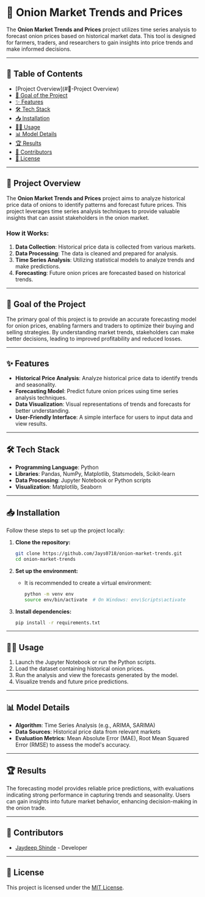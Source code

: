 


# 🧅 Onion Market Trends and Prices

The **Onion Market Trends and Prices** project utilizes time series analysis to forecast onion prices based on historical market data. This tool is designed for farmers, traders, and researchers to gain insights into price trends and make informed decisions.

---

## 🚀 Table of Contents
- [Project Overview](#📖-Project Overview)
- [🎯 Goal of the Project](#goal-of-the-project)
- [✨ Features](#features)
- [🛠️ Tech Stack](#tech-stack)
- [📥 Installation](#installation)
- [👨‍💻 Usage](#usage)
- [📊 Model Details](#model-details)
- [🏆 Results](#results)
- [🤝 Contributors](#contributors)
- [📜 License](#license)

---

## 📖 Project Overview

The **Onion Market Trends and Prices** project aims to analyze historical price data of onions to identify patterns and forecast future prices. This project leverages time series analysis techniques to provide valuable insights that can assist stakeholders in the onion market.

### How it Works:
1. **Data Collection**: Historical price data is collected from various markets.
2. **Data Processing**: The data is cleaned and prepared for analysis.
3. **Time Series Analysis**: Utilizing statistical models to analyze trends and make predictions.
4. **Forecasting**: Future onion prices are forecasted based on historical trends.

---

## 🎯 Goal of the Project

The primary goal of this project is to provide an accurate forecasting model for onion prices, enabling farmers and traders to optimize their buying and selling strategies. By understanding market trends, stakeholders can make better decisions, leading to improved profitability and reduced losses.

---

## ✨ Features

- **Historical Price Analysis**: Analyze historical price data to identify trends and seasonality.
- **Forecasting Model**: Predict future onion prices using time series analysis techniques.
- **Data Visualization**: Visual representations of trends and forecasts for better understanding.
- **User-Friendly Interface**: A simple interface for users to input data and view results.

---

## 🛠️ Tech Stack

- **Programming Language**: Python
- **Libraries**: Pandas, NumPy, Matplotlib, Statsmodels, Scikit-learn
- **Data Processing**: Jupyter Notebook or Python scripts
- **Visualization**: Matplotlib, Seaborn

---

## 📥 Installation

Follow these steps to set up the project locally:

1. **Clone the repository:**
   ```bash
   git clone https://github.com/Jays0718/onion-market-trends.git
   cd onion-market-trends
   ```

2. **Set up the environment:**
   - It is recommended to create a virtual environment:
     ```bash
     python -m venv env
     source env/bin/activate  # On Windows: env\Scripts\activate
     ```

3. **Install dependencies:**
   ```bash
   pip install -r requirements.txt
   ```

---

## 👨‍💻 Usage

1. Launch the Jupyter Notebook or run the Python scripts.
2. Load the dataset containing historical onion prices.
3. Run the analysis and view the forecasts generated by the model.
4. Visualize trends and future price predictions.

---

## 📊 Model Details

- **Algorithm**: Time Series Analysis (e.g., ARIMA, SARIMA)
- **Data Sources**: Historical price data from relevant markets
- **Evaluation Metrics**: Mean Absolute Error (MAE), Root Mean Squared Error (RMSE) to assess the model's accuracy.

---

## 🏆 Results

The forecasting model provides reliable price predictions, with evaluations indicating strong performance in capturing trends and seasonality. Users can gain insights into future market behavior, enhancing decision-making in the onion trade.

---

## 🤝 Contributors

- [Jaydeep Shinde](https://github.com/Jays0718) - Developer

---

## 📜 License

This project is licensed under the [MIT License](https://opensource.org/licenses/MIT).


